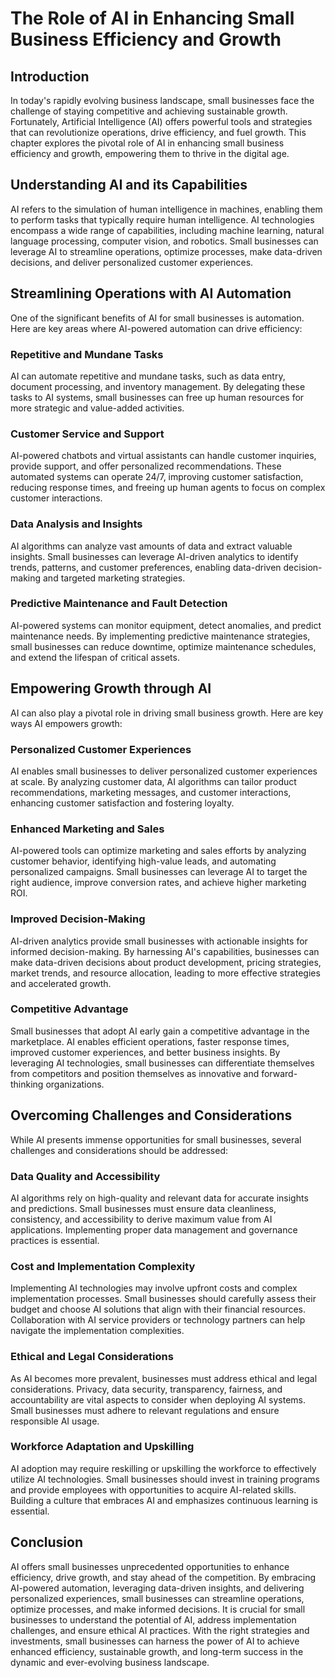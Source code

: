 # The Role of AI in Enhancing Small Business Efficiency and Growth

## Introduction

In today's rapidly evolving business landscape, small businesses face the challenge of staying competitive and achieving sustainable growth. Fortunately, Artificial Intelligence (AI) offers powerful tools and strategies that can revolutionize operations, drive efficiency, and fuel growth. This chapter explores the pivotal role of AI in enhancing small business efficiency and growth, empowering them to thrive in the digital age.

## Understanding AI and its Capabilities

AI refers to the simulation of human intelligence in machines, enabling them to perform tasks that typically require human intelligence. AI technologies encompass a wide range of capabilities, including machine learning, natural language processing, computer vision, and robotics. Small businesses can leverage AI to streamline operations, optimize processes, make data-driven decisions, and deliver personalized customer experiences.

## Streamlining Operations with AI Automation

One of the significant benefits of AI for small businesses is automation. Here are key areas where AI-powered automation can drive efficiency:

### Repetitive and Mundane Tasks

AI can automate repetitive and mundane tasks, such as data entry, document processing, and inventory management. By delegating these tasks to AI systems, small businesses can free up human resources for more strategic and value-added activities.

### Customer Service and Support

AI-powered chatbots and virtual assistants can handle customer inquiries, provide support, and offer personalized recommendations. These automated systems can operate 24/7, improving customer satisfaction, reducing response times, and freeing up human agents to focus on complex customer interactions.

### Data Analysis and Insights

AI algorithms can analyze vast amounts of data and extract valuable insights. Small businesses can leverage AI-driven analytics to identify trends, patterns, and customer preferences, enabling data-driven decision-making and targeted marketing strategies.

### Predictive Maintenance and Fault Detection

AI-powered systems can monitor equipment, detect anomalies, and predict maintenance needs. By implementing predictive maintenance strategies, small businesses can reduce downtime, optimize maintenance schedules, and extend the lifespan of critical assets.

## Empowering Growth through AI

AI can also play a pivotal role in driving small business growth. Here are key ways AI empowers growth:

### Personalized Customer Experiences

AI enables small businesses to deliver personalized customer experiences at scale. By analyzing customer data, AI algorithms can tailor product recommendations, marketing messages, and customer interactions, enhancing customer satisfaction and fostering loyalty.

### Enhanced Marketing and Sales

AI-powered tools can optimize marketing and sales efforts by analyzing customer behavior, identifying high-value leads, and automating personalized campaigns. Small businesses can leverage AI to target the right audience, improve conversion rates, and achieve higher marketing ROI.

### Improved Decision-Making

AI-driven analytics provide small businesses with actionable insights for informed decision-making. By harnessing AI's capabilities, businesses can make data-driven decisions about product development, pricing strategies, market trends, and resource allocation, leading to more effective strategies and accelerated growth.

### Competitive Advantage

Small businesses that adopt AI early gain a competitive advantage in the marketplace. AI enables efficient operations, faster response times, improved customer experiences, and better business insights. By leveraging AI technologies, small businesses can differentiate themselves from competitors and position themselves as innovative and forward-thinking organizations.

## Overcoming Challenges and Considerations

While AI presents immense opportunities for small businesses, several challenges and considerations should be addressed:

### Data Quality and Accessibility

AI algorithms rely on high-quality and relevant data for accurate insights and predictions. Small businesses must ensure data cleanliness, consistency, and accessibility to derive maximum value from AI applications. Implementing proper data management and governance practices is essential.

### Cost and Implementation Complexity

Implementing AI technologies may involve upfront costs and complex implementation processes. Small businesses should carefully assess their budget and choose AI solutions that align with their financial resources. Collaboration with AI service providers or technology partners can help navigate the implementation complexities.

### Ethical and Legal Considerations

As AI becomes more prevalent, businesses must address ethical and legal considerations. Privacy, data security, transparency, fairness, and accountability are vital aspects to consider when deploying AI systems. Small businesses must adhere to relevant regulations and ensure responsible AI usage.

### Workforce Adaptation and Upskilling

AI adoption may require reskilling or upskilling the workforce to effectively utilize AI technologies. Small businesses should invest in training programs and provide employees with opportunities to acquire AI-related skills. Building a culture that embraces AI and emphasizes continuous learning is essential.

## Conclusion

AI offers small businesses unprecedented opportunities to enhance efficiency, drive growth, and stay ahead of the competition. By embracing AI-powered automation, leveraging data-driven insights, and delivering personalized experiences, small businesses can streamline operations, optimize processes, and make informed decisions. It is crucial for small businesses to understand the potential of AI, address implementation challenges, and ensure ethical AI practices. With the right strategies and investments, small businesses can harness the power of AI to achieve enhanced efficiency, sustainable growth, and long-term success in the dynamic and ever-evolving business landscape.
